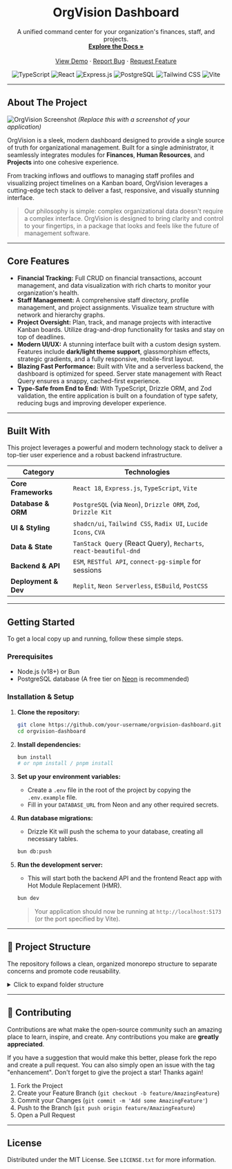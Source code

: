<div align="center">
  <br />
  <h1 align="center">OrgVision Dashboard</h1>
  <p align="center">
    A unified command center for your organization's finances, staff, and projects.
    <br />
    <a href="#"><strong>Explore the Docs »</strong></a>
    <br />
    <br />
    <a href="#">View Demo</a>
    ·
    <a href="#">Report Bug</a>
    ·
    <a href="#">Request Feature</a>
  </p>
</div>

<p align="center">
  <img alt="TypeScript" src="https://img.shields.io/badge/TypeScript-3178C6?logo=typescript&logoColor=white&style=for-the-badge">
  <img alt="React" src="https://img.shields.io/badge/React-61DAFB?logo=react&logoColor=black&style=for-the-badge">
  <img alt="Express.js" src="https://img.shields.io/badge/Express.js-000000?logo=express&logoColor=white&style=for-the-badge">
  <img alt="PostgreSQL" src="https://img.shields.io/badge/PostgreSQL-4169E1?logo=postgresql&logoColor=white&style=for-the-badge">
  <img alt="Tailwind CSS" src="https://img.shields.io/badge/Tailwind_CSS-38B2AC?logo=tailwind-css&logoColor=white&style=for-the-badge">
  <img alt="Vite" src="https://img.shields.io/badge/Vite-646CFF?logo=vite&logoColor=white&style=for-the-badge">
</p>

---

## About The Project

![OrgVision Screenshot](https://user-images.githubusercontent.com/1528273/108024221-33438a00-700e-11eb-80a2-978051a37887.png)
*(Replace this with a screenshot of your application)*

OrgVision is a sleek, modern dashboard designed to provide a single source of truth for organizational management. Built for a single administrator, it seamlessly integrates modules for **Finances**, **Human Resources**, and **Projects** into one cohesive experience.

From tracking inflows and outflows to managing staff profiles and visualizing project timelines on a Kanban board, OrgVision leverages a cutting-edge tech stack to deliver a fast, responsive, and visually stunning interface.

> Our philosophy is simple: complex organizational data doesn't require a complex interface. OrgVision is designed to bring clarity and control to your fingertips, in a package that looks and feels like the future of management software.

---

## Core Features

*   **Financial Tracking:** Full CRUD on financial transactions, account management, and data visualization with rich charts to monitor your organization's health.
*   **Staff Management:** A comprehensive staff directory, profile management, and project assignments. Visualize team structure with network and hierarchy graphs.
*   **Project Oversight:** Plan, track, and manage projects with interactive Kanban boards. Utilize drag-and-drop functionality for tasks and stay on top of deadlines.
*   **Modern UI/UX:** A stunning interface built with a custom design system. Features include **dark/light theme support**, glassmorphism effects, strategic gradients, and a fully responsive, mobile-first layout.
*   **Blazing Fast Performance:** Built with Vite and a serverless backend, the dashboard is optimized for speed. Server state management with React Query ensures a snappy, cached-first experience.
*   **Type-Safe from End to End:** With TypeScript, Drizzle ORM, and Zod validation, the entire application is built on a foundation of type safety, reducing bugs and improving developer experience.

---

## Built With

This project leverages a powerful and modern technology stack to deliver a top-tier user experience and a robust backend infrastructure.

| Category                | Technologies                                                                                                 |
| ----------------------- | ------------------------------------------------------------------------------------------------------------ |
|  **Core Frameworks**  | `React 18`, `Express.js`, `TypeScript`, `Vite`                                                               |
|  **Database & ORM**   | `PostgreSQL` (via `Neon`), `Drizzle ORM`, `Zod`, `Drizzle Kit`                                                 |
|  **UI & Styling**     | `shadcn/ui`, `Tailwind CSS`, `Radix UI`, `Lucide Icons`, `CVA`                                                 |
|  **Data & State**     | `TanStack Query` (React Query), `Recharts`, `react-beautiful-dnd`                                            |
|  **Backend & API**    | `ESM`, `RESTful API`, `connect-pg-simple` for sessions                                                       |
|  **Deployment & Dev** | `Replit`, `Neon Serverless`, `ESBuild`, `PostCSS`                                                            |

---

## Getting Started

To get a local copy up and running, follow these simple steps.

### Prerequisites

*   Node.js (v18+) or Bun
*   PostgreSQL database (A free tier on [Neon](https://neon.tech/) is recommended)

### Installation & Setup

1.  **Clone the repository:**
    ```sh
    git clone https://github.com/your-username/orgvision-dashboard.git
    cd orgvision-dashboard
    ```

2.  **Install dependencies:**
    ```sh
    bun install
    # or npm install / pnpm install
    ```

3.  **Set up your environment variables:**
    *   Create a `.env` file in the root of the project by copying the `.env.example` file.
    *   Fill in your `DATABASE_URL` from Neon and any other required secrets.

4.  **Run database migrations:**
    *   Drizzle Kit will push the schema to your database, creating all necessary tables.
    ```sh
    bun db:push
    ```

5.  **Run the development server:**
    *   This will start both the backend API and the frontend React app with Hot Module Replacement (HMR).
    ```sh
    bun dev
    ```
    > Your application should now be running at `http://localhost:5173` (or the port specified by Vite).

---

## 📂 Project Structure

The repository follows a clean, organized monorepo structure to separate concerns and promote code reusability.

<details>
<summary>Click to expand folder structure</summary>
/orgvision-dashboard
|
|-- /apps
|   |-- /client           // React Frontend (Vite)
|   |   |-- /src
|   |   |   |-- /components
|   |   |   |   |-- /ui     // shadcn/ui components
|   |   |   |   `-- /shared // Reusable dashboard components
|   |   |   |-- /hooks      // Custom React hooks
|   |   |   |-- /lib        // Utilities, API clients
|   |   |   `-- /pages      // Route components
|   |
|   `-- /server           // Express.js Backend
|       |-- /src
|       |   |-- /db         // Drizzle schema and migrations
|       |   |-- /routes     // API endpoint definitions
|       |   `-- /storage    // Abstract storage layer
|
|-- /packages             // (Optional: for shared code)
|
`-- package.json
  
</details>

---

## 🤝 Contributing

Contributions are what make the open-source community such an amazing place to learn, inspire, and create. Any contributions you make are **greatly appreciated**.

If you have a suggestion that would make this better, please fork the repo and create a pull request. You can also simply open an issue with the tag "enhancement".
Don't forget to give the project a star! Thanks again!

1.  Fork the Project
2.  Create your Feature Branch (`git checkout -b feature/AmazingFeature`)
3.  Commit your Changes (`git commit -m 'Add some AmazingFeature'`)
4.  Push to the Branch (`git push origin feature/AmazingFeature`)
5.  Open a Pull Request

---

## License

Distributed under the MIT License. See `LICENSE.txt` for more information.
